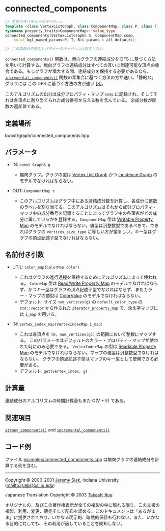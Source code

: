 # connected_components
```cpp
// 名前付きパラメータバージョン
template <class VertexListGraph, class ComponentMap, class P, class T, class R>
typename property_traits<ComponentMap>::value_type
connected_components(VertexListGraph& G, ComponentMap comp,
    const bgl_named_params<P, T, R>& params = all defaults);

// この関数の名前なしパラメータバージョンは存在しない
```

`connected_components()` 関数は、無向グラフの連結成分を DFS に基づく方法を用いて計算する。無向グラフの連結成分はすべての互いに到達可能な頂点の集合である。もしグラフが増大する間、連結成分を保持する必要があるなら、 [`incremental_components()`](incremental_components.md) 関数の素集合に基づく方法の方が速い。「静的な」グラフには この DFS に基づく方法の方が速い [[8]](bibliography.md#clr90)。

このアルゴリズムの出力は成分プロパティ・マップ `comp` に記録され、そしてそれは各頂点に割り当てられた成分番号を与える数を含んでいる。 全成分数が関数の返却値である。


## 定義場所
boost/graph/connected_components.hpp


## パラメータ

- IN: `const Graph& g`
	- 無向グラフ。グラフの型は [Vertex List Graph](VertexListGraph.md) かつ [Incidence Graph](IncidenceGraph.md) のモデルでなければならない。

- OUT: `ComponentMap c`
	- このアルゴリズムはグラフ中にある連結成分数を計算し、各成分に整数のラベルを割り当てる。このアルゴリズムはそれから成分プロパティ・マップ中の成分番号を記録することによってグラフ中の各頂点がどの成分に属しているかを登録する。`ComponentMap` 型は [Writable Property Map](../property_map/WritablePropertyMap.md.nolink) のモデルでなければならない。値型は汎整数型であるべきで、できればグラフの `vertices_size_type` に等しい方が望ましい。キー型はグラフの頂点記述子型でなければならない。


## 名前付き引数

- UTIL: `color_map(ColorMap color)`
	- これはグラフの進行過程を保持するためにアルゴリズムによって使われる。 `ColorMap` 型は [Read/Write Property Map](../property_map/ReadWritePropertyMap.md.nolink) のモデルでなければならず、かつキー型はグラフの頂点記述子型でなければならず、またカラー・マップの値型は [ColorValue](ColorValue.md) のモデルでなければならない。
	- デフォルト: サイズ `num_vertices(g)` の `default_color_type` の `std::vector` から作られた [`iterator_property_map`](iterator_property_map.md) で、添え字マップには `i_map` を用いる。


- IN: `vertex_index_map(VertexIndexMap i_map)`
	- これは各頂点を `[0, num_vertices(g))` の範囲において整数にマップする。 このパラメータはデフォルトのカラー・プロパティ・マップが使われた時にのみ必要である。 `VertexIndexMap` の型は [Readable Property Map](../property_map/ReadablePropertyMap.md.nolink) のモデルでなければならない。マップの値型は汎整数型でなければならない。 グラフの頂点記述子型はマップのキー型として使用できる必要がある。
	- デフォルト: `get(vertex_index, g)`


## 計算量
連結成分のアルゴリズムの時間計算量もまた O(V + E) である。


## 関連項目
[`strong_components()`](strong_components.md) and [`incremental_components()`](incremental_components.md)


## コード例
ファイル [examples/connected_components.cpp](examples/connected_components.cpp.md) は無向グラフの連結成分を計算する例を含む。


***
Copyright © 2000-2001 [Jeremy Siek](http://www.boost.org/doc/libs/1_31_0/people/jeremy_siek.htm), Indiana University (<mailto:jsiek@osl.iu.edu>)

Japanese Translation Copyright © 2003 [Takashi Itou](mailto:takashi-it@po6.nsk.ne.jp)

オリジナルの、及びこの著作権表示が全ての複製の中に現れる限り、この文書の複製、利用、変更、販売そして配布を認める。このドキュメントは「あるがまま」に提供されており、いかなる明示的、暗黙的保証も行わない。また、いかなる目的に対しても、その利用が適していることを関知しない。

